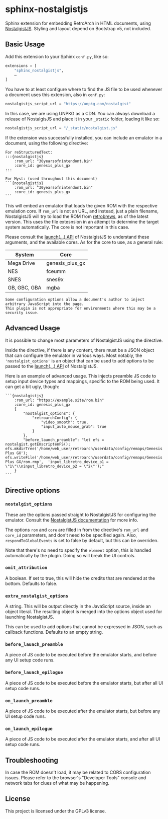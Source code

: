 # sphinx-nostalgistjs

Sphinx extension for embedding RetroArch in HTML documents, using [NostalgistJS](https://nostalgist.js.org/).
Styling and layout depend on Bootstrap v5, not included.

<!--ENGBR_SECTION
## Demo

Click to start. Use the Z key to jump, and the Enter key to start.
This is emulating "flappybird.nes" on the "FCEUmm" core in RetroArch.

```{nostalgistjs}
    :rom_url: "flappybird.nes"
    :core_id: fceumm
    {
        "omit_attribution": true
    }
```
ENGBR_SECTION-->



## Basic Usage

Add this extension to your Sphinx `conf.py`, like so:

``` python
extensions = [
    "sphinx_nostalgistjs",
    ⋯
]
```

You have to at least configure where to find the JS file to be used whenever a document
uses this extension, also in `conf.py`:

``` python
nostalgistjs_script_url = "https://unpkg.com/nostalgist"
```

In this case, we are using UNPKG as a CDN. You can always download a release of NostalgisJS and place it
in your `_static` folder, loading it like so:

``` python
nostalgistjs_script_url = "/_static/nostalgist.js"
```

If the extension was successfully installed, you can include an emulator in a document, using the following directive:

    For reStructuredText:
    :::{nostalgistjs}
        :rom_url: "30yearsofnintendont.bin"
        :core_id: genesis_plus_gx
    :::    
    
    For Myst: (used throughout this document)
    ```{nostalgistjs}
        :rom_url: "30yearsofnintendont.bin"
        :core_id: genesis_plus_gx
    ```

This will embed an emulator that loads the given ROM with the respective emulation core.
If `rom_url` is not an URL, and instead, just a plain filename, NostalgistJS will try to load the ROM from [retrobrews](https://retrobrews.github.io/), as of the latest version. This uses the file extesnsion in an attempt to determine the target system automatically. The core is not important in this case.

Please consult the [launch(...) API](https://nostalgist.js.org/apis/launch/) of NostalgistJS to understand these arguments, and the available cores. As for the core to use, as a general rule:

| System     | Core |
|------------|------|
| Mega Drive | genesis_plus_gx |
| NES        | fceumm |
| SNES       | snes9x |
| GB, GBC, GBA | mgba |


```{warning}
Some configuration options allow a document's author to inject arbitrary JavaScript into the page.
This plugin is not appropriate for environments where this may be a security issue.
``````

## Advanced Usage

It is possible to change most parameters of NostalgistJS using the directive.

Inside the directive, if there is any content, there must be a JSON object that can configure the
emulator in various ways. Most notably, the `'nostalgist_options'` is an object that
can be used to add options to be passed to the [launch(...) API](https://nostalgist.js.org/apis/launch/) of
NostalgistJS.

Here is an example of advanced usage.
This injects preamble JS code to setup input device types and mappings, specific to the ROM being used.
It can get a bit ugly, though:

    ```{nostalgistjs}
        :rom_url: "https://example.site/rom.bin"
        :core_id: genesis_plus_gx
        {
            "nostalgist_options": {
                "retroarchConfig": {
                    "video_smooth": true,
                    "input_auto_mouse_grab": true
                }
            },
            "before_launch_preamble": "let efs = nostalgist.getEmscriptenFS(); efs.mkdirTree('/home/web_user/retroarch/userdata/config/remaps/Genesis Plus GX'); efs.writeFile('/home/web_user/retroarch/userdata/config/remaps/Genesis Plus GX/rom.rmp',  'input_libretro_device_p1 = \"1\"\\ninput_libretro_device_p2 = \"2\"');"
        }
    ```

## Directive options

### `nostalgist_options`

These are the options passed straight to NostalgistJS for configuring the emulator. 
Consult the [NostalgistJS documentation](https://nostalgist.js.org/apis/launch/) for more info. 

The options `rom` and `core` are filled in from the directive's `rom_url` and `core_id` parameters, and don't need to be specified again. 
Also, `respondToGlobalEvents` is set to false by default, but this can be overriden.

Note that there's no need to specify the `element` option, this is handled automatically by the plugin.
Doing so will break the UI controls.

### `omit_attribution`

A boolean. If set to true, this will hide the credits that are rendered at the bottom. Defaults to false.

### `extra_nostalgist_options`

A string. This will be output directly in the JavaScript source, inside an object literal. The resulting 
object is merged into the options object used for launching NostalgistJS.

This can be used to add options that cannot be expressed in JSON, such as callback functions. 
Defaults to an empty string.

### `before_launch_preamble`

A piece of JS code to be executed before the emulator starts, and before any UI setup code runs.

### `before_launch_epilogue`

A piece of JS code to be executed before the emulator starts, but after all UI setup code runs.

### `on_launch_preamble`

A piece of JS code to be executed after the emulator starts, but before any UI setup code runs.

### `on_launch_epilogue`

A piece of JS code to be executed after the emulator starts, and after all UI setup code runs.

## Troubleshooting

In case the ROM doesn't load, it may be related to CORS configuration issues.
Please refer to the browser's "Developer Tools" console and network tabs for clues of
what may be happening.

## License

This project is licensed under the GPLv3 license.
